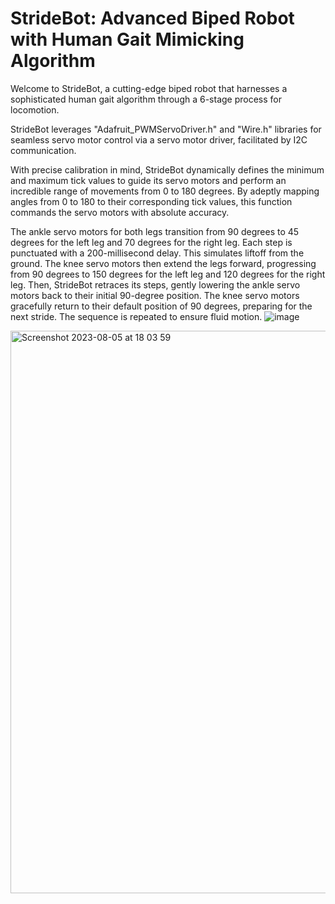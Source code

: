 # StrideBot: Advanced Biped Robot with Human Gait Mimicking Algorithm

Welcome to StrideBot, a cutting-edge biped robot that harnesses a sophisticated human gait algorithm through a 6-stage process for locomotion.

StrideBot leverages "Adafruit_PWMServoDriver.h" and "Wire.h" libraries for seamless servo motor control via a servo motor driver, facilitated by I2C communication.

With precise calibration in mind, StrideBot dynamically defines the minimum and maximum tick values to guide its servo motors and perform an incredible range of movements from 0 to 180 degrees. By adeptly mapping angles from 0 to 180 to their corresponding tick values, this function commands the servo motors with absolute accuracy.


The ankle servo motors for both legs transition from 90 degrees to 45 degrees for the left leg and 70 degrees for the right leg. Each step is punctuated with a 200-millisecond delay. This simulates liftoff from the ground. The knee servo motors then extend the legs forward, progressing from 90 degrees to 150 degrees for the left leg and 120 degrees for the right leg. Then, StrideBot retraces its steps, gently lowering the ankle servo motors back to their initial 90-degree position. The knee servo motors gracefully return to their default position of 90 degrees, preparing for the next stride. The sequence is repeated to ensure fluid motion.
![image](https://github.com/Riptiva-Roy/StrideBot/assets/141496773/f3d10458-7cb4-480f-80bb-cd0cdf4b643e)


<img width="900" alt="Screenshot 2023-08-05 at 18 03 59" src="https://github.com/Riptiva-Roy/StrideBot/assets/141496773/2df4ae13-ab5b-4138-a32c-ec99eb80e8c0">


